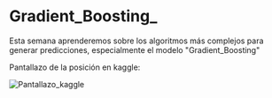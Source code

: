 # Gradient_Boosting_
Esta semana aprenderemos sobre los algoritmos más complejos para generar predicciones, especialmente el modelo "Gradient_Boosting"


Pantallazo de la posición en kaggle:

![Pantallazo_kaggle](https://user-images.githubusercontent.com/95376884/158040990-46d9da16-a082-469b-9bf8-dcca9573f777.png)
